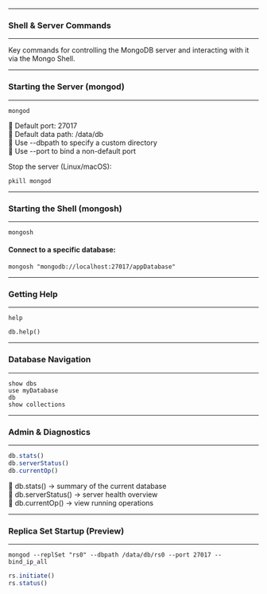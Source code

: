 <br>

---
### Shell & Server Commands
---

Key commands for controlling the <span class="emphasis">MongoDB server</span> and interacting with it via the <span class="emphasis">Mongo Shell</span>.

---
### Starting the Server (mongod)
---

```shell  
mongod
```

<div class="fullWidthBullet">

🔹 Default port: <span class="codeSnip">27017</span>  
🔹 Default data path: <span class="codeSnip">/data/db</span>  
🔹 Use <span class="emphasis">--dbpath</span> to specify a custom directory  
🔹 Use <span class="emphasis">--port</span> to bind a non-default port  

</div>

Stop the server (Linux/macOS):

```shell  
pkill mongod
```

---
### Starting the Shell (mongosh)
---

```shell  
mongosh
```

#### Connect to a specific database:

```shell  
mongosh "mongodb://localhost:27017/appDatabase"
```

---
### Getting Help
---

```shell  
help  
```

```shell  
db.help()
```

---
### Database Navigation
---

```shell  
show dbs  
use myDatabase  
db  
show collections
```

---
### Admin & Diagnostics
---

```js  
db.stats()  
db.serverStatus()  
db.currentOp()
```

<div class="fullWidthBullet">

🔹 <span class="emphasis">db.stats()</span> → summary of the current database  
🔹 <span class="emphasis">db.serverStatus()</span> → server health overview  
🔹 <span class="emphasis">db.currentOp()</span> → view running operations  

</div>

---
### Replica Set Startup (Preview)
---

```shell  
mongod --replSet "rs0" --dbpath /data/db/rs0 --port 27017 --bind_ip_all
```

```js  
rs.initiate()  
rs.status()
```